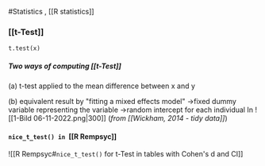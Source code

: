 #Statistics , [[R statistics]]

### [[t-Test]]
`t.test(x)`

##### Two ways of computing [[t-Test]]

(a) t-test applied to the mean difference between x and y

(b) equivalent result by "fitting a mixed effects model"
  ->fixed dummy variable representing the variable
  ->random intercept for each individual In
![[1-Bild 06-11-2022.png|300]]
(*from [[Wickham, 2014 - tidy data]]*)



#### `nice_t_test() in `[[R Rempsyc]]
![[R Rempsyc#`nice_t_test()` for t-Test in tables with Cohen's d and CI]]